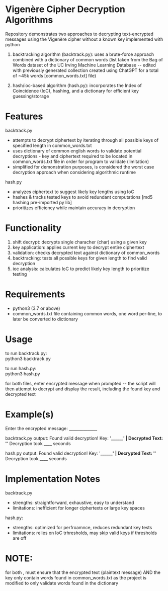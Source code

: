 

# Vigenère Cipher Decryption Algorithms

Repository demonstrates two approaches to decrypting text-encrypted messages using the Vigenère cipher
without a known key implemented with python

1. backtracking algorithm (backtrack.py):  uses a brute-force approach combined with a dictionary of common words (list taken from the Bag of Words dataset of the UC Irving Machine Learning Database
   -- edited with previously generated collection created using ChatGPT for a total of ~45k words
   [common_words.txt] file)

2. hash/ioc-based algorithm (hash.py): incorporates the Index of Coincidence (IoC), hashing, and a dictionary for efficient key guessing/storage


# Features

backtrack.py
- attempts to decrypt ciphertext by iterating through all possible keys of specified length in common_words.txt
- uses dictionary of common english words to validate potential decryptions - key and ciphertext required to be located in common_words.txt file in order for program to validate (limitation)
- simplified for demonstration purposes, is considered the worst case decryption approach when
  considering algorithmic runtime

hash.py
- analyzes ciphertext to suggest likely key lengths using IoC 
- hashes & tracks tested keys to avoid redundant computations [md5 hashing pre-imported py lib]
- prioritizes efficiency while maintain accuracy in decryption


# Functionality

1. shift decrypt: decrypts single characher (char) using a given key
2. key application: applies current key to decrypt entire ciphertext
3. validation: checks decrypted text against dictionary of common_words
4. backtracking: tests all possible keys for given length to find valid decryption
5. ioc analysis: calculates IoC to predict likely key length to prioritize testing


# Requirements

- python3 (3.7 or above)
- common_words.txt file containing common words, one word per-line, to later be converted to dictionary


# Usage

to run backtrack.py:  
python3 backtrack.py

to run hash.py:      
python3 hash.py

for both files, enter encrypted message when prompted -- the script will then attempt to decrypt and display the result, including the found key and decrypted text


# Example(s)

Enter the encrypted message: ______________

backtrack.py output:
Found valid decryption!
Key: '______________' | Decrypted Text: '________'
Decryption took ____ seconds

hash.py output:
Found valid decryption!
Key: '______________' | Decrypted Text: '________'
Decryption took ____ seconds


# Implementation Notes

backtrack.py
- strengths: straightforward, exhaustive, easy to understand
- limitations: inefficient for longer ciphertexts or large key spaces

hash.py:
- strengths: optimized for perfroamnce, reduces redundant key tests
- limitations: relies on IoC trhresholds, may skip valid keys if thresholds are off

# NOTE: 
for both , must ensure that the encrypted text (plaintext message) AND the key only contain words found in common_words.txt as the project is modified to only validate words found in the dictionary
